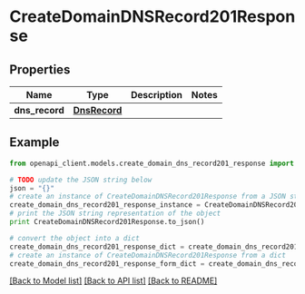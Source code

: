# CreateDomainDNSRecord201Response


## Properties
Name | Type | Description | Notes
------------ | ------------- | ------------- | -------------
**dns_record** | [**DnsRecord**](DnsRecord.md) |  | 

## Example

```python
from openapi_client.models.create_domain_dns_record201_response import CreateDomainDNSRecord201Response

# TODO update the JSON string below
json = "{}"
# create an instance of CreateDomainDNSRecord201Response from a JSON string
create_domain_dns_record201_response_instance = CreateDomainDNSRecord201Response.from_json(json)
# print the JSON string representation of the object
print CreateDomainDNSRecord201Response.to_json()

# convert the object into a dict
create_domain_dns_record201_response_dict = create_domain_dns_record201_response_instance.to_dict()
# create an instance of CreateDomainDNSRecord201Response from a dict
create_domain_dns_record201_response_form_dict = create_domain_dns_record201_response.from_dict(create_domain_dns_record201_response_dict)
```
[[Back to Model list]](../README.md#documentation-for-models) [[Back to API list]](../README.md#documentation-for-api-endpoints) [[Back to README]](../README.md)


